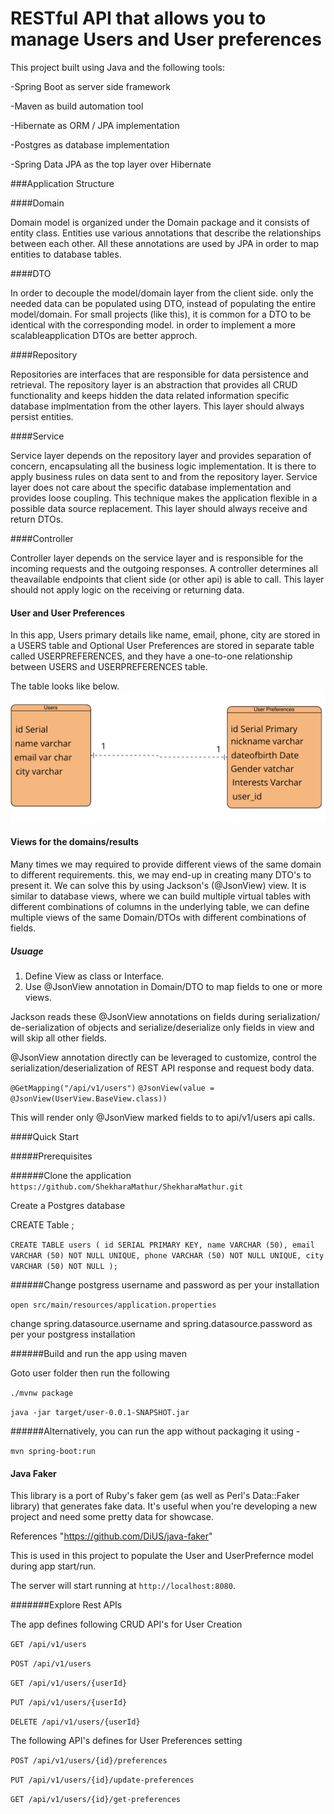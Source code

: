 # RESTful API that allows you to manage Users and User preferences

This project built using Java and the following tools:

-Spring Boot as server side framework

-Maven as build automation tool

-Hibernate as ORM / JPA implementation

-Postgres as database implementation

-Spring Data JPA as the top layer over Hibernate

###Application Structure

####Domain

Domain model is organized under the Domain package and it consists of entity class. Entities use various annotations that describe the relationships between each other. All these annotations are used by JPA in order to map entities to database tables.

####DTO

In order to decouple the model/domain layer from the client side. only the needed data can be populated using DTO, instead of populating the entire model/domain. For small projects (like this), it is common for a DTO to be identical with the corresponding model. in order to implement a more scalableapplication DTOs are better approch.

####Repository

Repositories are interfaces that are responsible for data persistence and retrieval. The repository layer is an abstraction that provides all CRUD functionality and keeps hidden the data related information specific database implmentation from the other layers. This layer should always persist entities.

####Service

Service layer depends on the repository layer and provides separation of concern, encapsulating all the business logic implementation. It is there to apply business rules on data sent to and from the repository layer. Service layer does not care about the specific database implementation and provides loose coupling. This technique makes the application flexible in a possible data source replacement. This layer should always receive and return DTOs.

####Controller

Controller layer depends on the service layer and is responsible for the incoming requests and the outgoing responses. A controller determines all theavailable endpoints that client side (or other api) is able to call. This layer should not apply logic on the receiving or returning data.

#### User and User Preferences

In this app, Users primary details like name, email, phone, city are stored in a USERS table and Optional User Preferences are stored in  separate table called USERPREFERENCES, and they have a one-to-one relationship between USERS and USERPREFERENCES table.

The table looks like below.
![stack Overflow](https://github.com/ShekharaMathur/ShekharaMathur/blob/main/Screen%20Shot%202021-12-26%20at%204.54.17%20PM.png)

#### Views for the domains/results 
Many times we may required to provide different views of the same domain to different requirements. this, we may end-up in creating many DTO's to present it.
We can solve this by using Jackson's (@JsonView) view. It is similar to database views, where we can build multiple virtual tables with different combinations of columns in the underlying table, we can define multiple views of the same Domain/DTOs with different combinations of fields.

##### Usuage
1. Define View as class or Interface.
2. Use @JsonView annotation in Domain/DTO to map fields to one or more views.

Jackson reads these @JsonView annotations on fields during serialization/ de-serialization of objects and serialize/deserialize only fields in view and will skip all other fields. 

@JsonView annotation directly can be leveraged to customize, control the serialization/deserialization of REST API response and request body data.

`@GetMapping("/api/v1/users")`
`@JsonView(value = @JsonView(UserView.BaseView.class))`

This will render only @JsonView marked fields to to api/v1/users api calls.

####Quick Start

#####Prerequisites

######Clone the application
`https://github.com/ShekharaMathur/ShekharaMathur.git`

Create a Postgres database

CREATE Table <name>;

`CREATE TABLE users (
        id SERIAL PRIMARY KEY,
        name VARCHAR (50),
        email VARCHAR (50) NOT NULL UNIQUE,
        phone VARCHAR (50) NOT NULL UNIQUE,
	city  VARCHAR (50) NOT NULL
);`

######Change postgress username and password as per your installation

`open src/main/resources/application.properties`

change spring.datasource.username and spring.datasource.password as per your postgress installation

######Build and run the app using maven

Goto user folder then run the following

`./mvnw package`

`java -jar target/user-0.0.1-SNAPSHOT.jar`

######Alternatively, you can run the app without packaging it using -

`mvn spring-boot:run`

#### Java Faker

This library is a port of Ruby's faker gem (as well as Perl's Data::Faker library) that generates fake data. It's useful when you're developing a new project and need some pretty data for showcase.

References "https://github.com/DiUS/java-faker"

This is used in this project to populate the User and UserPrefernce model during app start/run.

The server will start running at `http://localhost:8080`.

#######Explore Rest APIs

The app defines following CRUD API's for User Creation

`GET /api/v1/users`

`POST /api/v1/users`

`GET /api/v1/users/{userId}`

`PUT /api/v1/users/{userId}`

`DELETE /api/v1/users/{userId}`

The following API's defines for User Preferences setting

`POST /api/v1/users/{id}/preferences`

`PUT /api/v1/users/{id}/update-preferences`

`GET /api/v1/users/{id}/get-preferences`



